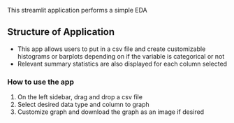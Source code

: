 This streamlit application performs a simple EDA

## Structure of Application

- This app allows users to put in a csv file and create customizable histograms or barplots depending on if the variable is categorical or not
- Relevant summary statistics are also displayed for each column selected

### How to use the app
1. On the left sidebar, drag and drop a csv file
2. Select desired data type and column to graph
3. Customize graph and download the graph as an image if desired